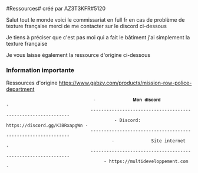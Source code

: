 #Ressources#		créé par AZ3T3KFR#5120


Salut tout le monde voici le commissariat en full fr en cas de problème de texture française merci de me contacter sur le discord ci-dessous

Je tiens à préciser que c'est pas moi qui a fait le bâtiment j'ai simplement la texture française

Je vous laisse également la ressource d'origine ci-dessous

### Information importante ###

Ressources d'origine 
https://www.gabzv.com/products/mission-row-police-department



  			                         -              𝐌𝐨𝐧 𝐝𝐢𝐬𝐜𝐨𝐫𝐝             -
                                    --------------------------------------------------------------
	                                         - Discord: https://discord.gg/K3BRxapgWn -
                                    --------------------------------------------------------------
                                         	-              Site internet           -
                                    --------------------------------------------------------------
		                                 - https://multideveloppement.com -